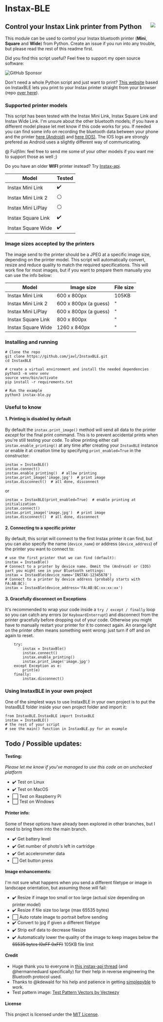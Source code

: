 # Instax-BLE

<img align="right" style="margin:10px" src="https://github.com/javl/Instax-Bluetooth/blob/main/instax-bluetooth.gif?raw=true">

## Control your Instax Link printer from Python

This module can be used to control your Instax bluetooth printer (**Mini**, **Square** and **Wide**) from Python. Create an issue if you run into any trouble, but please read the rest of this readme first.

Did you find this script useful? Feel free to support my open source software:

![GitHub Sponsor](https://img.shields.io/github/sponsors/javl?label=Sponsor&logo=GitHub)

Don't need a whole Python script and just want to print? [This website](https://instax-link-web.vercel.app/) based on InstaxBLE lets you print to your Instax printer straight from your browser (repo [over here](https://github.com/linssenste/instax-link-web)).

### Supported printer models
This script has been tested with the Instax Mini Link, Instax Square Link and Instax Wide Link. I'm unsure about the other bluetooth models; if you have a different model please let met know if this code works for you. If needed you can find some info on recording the bluetooth data between your phone and the printer [here (Android)](https://github.com/javl/InstaxBLE/issues/4#issuecomment-1484123671) and [here (IOS)](https://github.com/jpwsutton/instax_api/issues/21#issuecomment-751651250). The IOS logs are strongly prefered as Android uses a slightly different way of communicating.

@ Fuijfilm: feel free to send me some of your other models if you want me to support those as well ;)

Do you have an older **WIFI** printer instead? Try [Instax-api](https://github.com/jpwsutton/instax_api).


| Model | Tested |
| --- | --- |
| Instax Mini Link | :heavy_check_mark: |
| Instax Mini Link 2 | :white_circle: |
| Instax Mini LiPlay | :white_circle: |
| Instax Square Link | :heavy_check_mark: |
| Instax Square Wide | :heavy_check_mark: |


### Image sizes accepted by the printers
The image send to the printer should be a JPEG at a specific image size, depending on the printer model. This script will automatically convert, resize and reduce quality to match the required specifications. This will work fine for most images, but if you want to prepare them manually you can use the info below:

| Model | Image size | File size |
| --- | --- | --- |
| Instax Mini Link | 600 x 800px | 105KB |
| Instax Mini Link 2 | 600 x 800px (a guess) | " |
| Instax Mini LiPlay | 600 x 800px (a guess) | " |
| Instax Square Link | 800 x 800px | " |
| Instax Square Wide | 1260 x 840px | " |

### Installing and running

    # Clone the repo
    git clone https://github.com/javl/InstaxBLE.git
    cd InstaxBLE

    # create a virtual environment and install the needed dependencies
    python3 -m venv venv
    source venv/bin/activate
    pip install -r requirements.txt

    # Run the example
    python3 instax-ble.py


### Useful to know

#### 1. Printing is disabled by default
By default the `instax.print_image()` method will send all data to the printer _except_ for the final print command. This is to prevent accidental prints when you're still testing your code. To allow printing either call `instax.enable_printing()` at any time after creating your `InstaxBLE` instance or enable it at creation time by specifying `print_enabled=True` in the constructor:

    instax = InstaxBLE()
    instax.connect()
    instax.enable_printing()  # allow printing
    instax.print_image('image.jpg')  # print image
    instax.disconnect()  # all done, disconnect

or

    instax = InstaxBLE(print_enabled=True)  # enable printing at initialization
    instax.connect()
    instax.print_image('image.jpg')  # print image
    instax.disconnect()  # all done, disconnect

#### 2. Connecting to a specific printer

By default, this script will connect to the first Instax printer it can find, but you can also specify the name (`device_name`) or address (`device_address`) of the printer you want to connect to:

    # use the first printer that we can find (default):
    instax = InstaxBle()
    # Connect to a printer by device name. Ommit the (Android) or (IOS) part you might see in your Bluetooth settings:
    instax = InstaxBle(device_name='INSTAX-12345678')
    # Connect to a printer by device address (probably starts with FA:AB:BC):
    instax = InstaxBle(device_address='FA:AB:BC:xx:xx:xx')

#### 3. Gracefully disconnect on Exceptions

It's recommended to wrap your code inside a `try / except / finally` loop so you can catch any errors (or `KeyboardInterrupt`) and disconnect from the printer gracefully before dropping out of your code. Otherwise you might have to manually restart your printer for it to connect again. An orange light on the printer often means something went wrong: just turn if off and on again to reset.

        try:
            instax = InstaxBle()
            instax.connect()
            instax.enable_printing()
            instax.print_image('image.jpg')
        except Exception as e:
            print(e)
        finally:
            instax.disconnect()

### Using InstaxBLE in your own project
One of the simplest ways to use InstaxBLE in your own project is to put the InstaxBLE folder inside your own project folder and import it:

    from InstaxBLE.InstaxBLE import InstaxBLE
    instax = InstaxBLE()
    # the rest of your script
    # see the main() function in InstaxBLE.py for an example

## Todo / Possible updates:

#### Testing:
_Please let me know if you've managed to use this code on an unchecked platform_
- :heavy_check_mark: Test on Linux
- :heavy_check_mark: Test on MacOS
- :white_large_square: Test on Raspberry Pi
- :white_large_square: Test on Windows

#### Printer info:
Some of these options have already been explored in other branches, but I need to bring them into the main branch.
- :heavy_check_mark: Get battery level
- :heavy_check_mark: Get number of photo's left in cartridge
- :heavy_check_mark: Get accelerometer data
- :white_large_square: Get button press

#### Image enhancements:
I'm not sure what happens when you send a different filetype or image in landscape orientation, but assuming those will fail:
- :heavy_check_mark: Resize if image too small or too large (actual size depending on printer model)
- :heavy_check_mark: Resize if file size too large (max 65535 bytes)
- :white_large_square: Auto rotate image to portrait before sending
- :heavy_check_mark: Convert to jpg if given a different filetype
- :heavy_check_mark: Strip exif data to decrease filesize
- :heavy_check_mark: Automatically lower the quality of the image to keep images below the ~~65535 bytes (0xFF 0xFF)~~ 105KB file limit


#### Credit
* Huge thank you to everyone in [this instax-api thread](https://github.com/jpwsutton/instax_api/issues/21#issuecomment-1352639100) (and @hermanneduard specifically) for their help in reverse engineering the Bluetooth protocol used.
* Thanks to @kdewald for his help and patience in getting [simplepyble](https://pypi.org/project/simplepyble/) to work.
* Test pattern image: [Test Pattern Vectors by Vecteezy](https://www.vecteezy.com/free-vector/test-pattern)

#### License
This project is licensed under the [MIT License](LICENSE.md).
